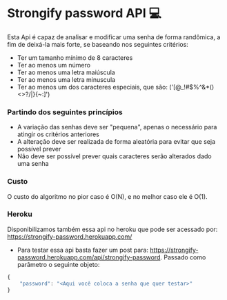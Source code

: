 # Strongify password API 💻
Esta Api é capaz de analisar e modificar uma senha de forma randômica, a fim de deixá-la mais forte, se baseando nos seguintes critérios:

* Ter um tamanho mínimo de 8 caracteres
* Ter ao menos um número 
* Ter ao menos uma letra maiúscula  
* Ter ao menos uma letra minuscula 
* Ter ao menos um dos caracteres especiais, que são:  ('[@_!#$%^&*()<>?/\|}{~:]') 


### Partindo dos seguintes princípios

* A variação das senhas deve ser "pequena", apenas o necessário para atingir os critérios anteriores
* A alteração deve ser realizada de forma aleatória para evitar que seja possível prever
* Não deve ser possível prever quais caracteres serão alterados dado uma senha


### Custo 
O custo do algoritmo no pior caso é O(N), e no melhor caso ele é O(1).

### Heroku 
Disponibilizamos também essa api no heroku que pode ser acessado por: https://strongify-password.herokuapp.com/

* Para testar essa api basta fazer um post para: https://strongify-password.herokuapp.com/api/strongify-password. 
Passado como parâmetro o seguinte objeto: 

```js
{
    "password": "<Aqui você coloca a senha que quer testar>"
}
```



